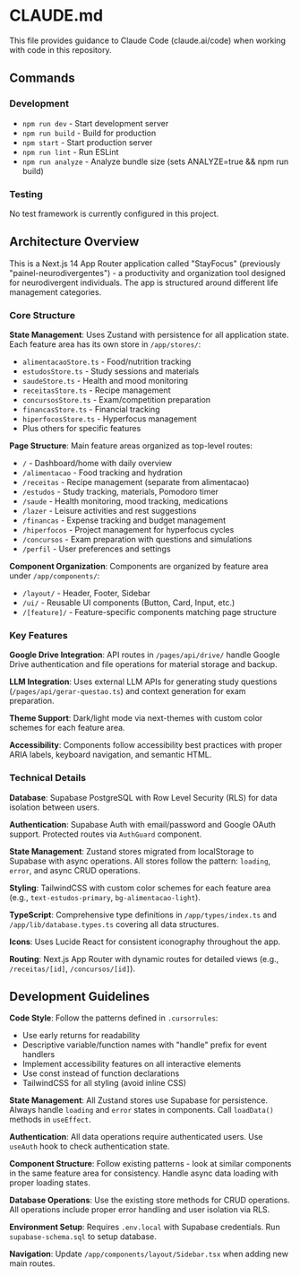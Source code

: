 # CLAUDE.md

This file provides guidance to Claude Code (claude.ai/code) when working with code in this repository.

## Commands

### Development
- `npm run dev` - Start development server
- `npm run build` - Build for production
- `npm start` - Start production server
- `npm run lint` - Run ESLint
- `npm run analyze` - Analyze bundle size (sets ANALYZE=true && npm run build)

### Testing
No test framework is currently configured in this project.

## Architecture Overview

This is a Next.js 14 App Router application called "StayFocus" (previously "painel-neurodivergentes") - a productivity and organization tool designed for neurodivergent individuals. The app is structured around different life management categories.

### Core Structure

**State Management**: Uses Zustand with persistence for all application state. Each feature area has its own store in `/app/stores/`:
- `alimentacaoStore.ts` - Food/nutrition tracking
- `estudosStore.ts` - Study sessions and materials  
- `saudeStore.ts` - Health and mood monitoring
- `receitasStore.ts` - Recipe management
- `concursosStore.ts` - Exam/competition preparation
- `financasStore.ts` - Financial tracking
- `hiperfocosStore.ts` - Hyperfocus management
- Plus others for specific features

**Page Structure**: Main feature areas organized as top-level routes:
- `/` - Dashboard/home with daily overview
- `/alimentacao` - Food tracking and hydration
- `/receitas` - Recipe management (separate from alimentacao)
- `/estudos` - Study tracking, materials, Pomodoro timer
- `/saude` - Health monitoring, mood tracking, medications
- `/lazer` - Leisure activities and rest suggestions
- `/financas` - Expense tracking and budget management
- `/hiperfocos` - Project management for hyperfocus cycles
- `/concursos` - Exam preparation with questions and simulations
- `/perfil` - User preferences and settings

**Component Organization**: Components are organized by feature area under `/app/components/`:
- `/layout/` - Header, Footer, Sidebar
- `/ui/` - Reusable UI components (Button, Card, Input, etc.)
- `/[feature]/` - Feature-specific components matching page structure

### Key Features

**Google Drive Integration**: API routes in `/pages/api/drive/` handle Google Drive authentication and file operations for material storage and backup.

**LLM Integration**: Uses external LLM APIs for generating study questions (`/pages/api/gerar-questao.ts`) and context generation for exam preparation.

**Theme Support**: Dark/light mode via next-themes with custom color schemes for each feature area.

**Accessibility**: Components follow accessibility best practices with proper ARIA labels, keyboard navigation, and semantic HTML.

### Technical Details

**Database**: Supabase PostgreSQL with Row Level Security (RLS) for data isolation between users.

**Authentication**: Supabase Auth with email/password and Google OAuth support. Protected routes via `AuthGuard` component.

**State Management**: Zustand stores migrated from localStorage to Supabase with async operations. All stores follow the pattern: `loading`, `error`, and async CRUD operations.

**Styling**: TailwindCSS with custom color schemes for each feature area (e.g., `text-estudos-primary`, `bg-alimentacao-light`).

**TypeScript**: Comprehensive type definitions in `/app/types/index.ts` and `/app/lib/database.types.ts` covering all data structures.

**Icons**: Uses Lucide React for consistent iconography throughout the app.

**Routing**: Next.js App Router with dynamic routes for detailed views (e.g., `/receitas/[id]`, `/concursos/[id]`).

## Development Guidelines

**Code Style**: Follow the patterns defined in `.cursorrules`:
- Use early returns for readability
- Descriptive variable/function names with "handle" prefix for event handlers
- Implement accessibility features on all interactive elements
- Use const instead of function declarations
- TailwindCSS for all styling (avoid inline CSS)

**State Management**: All Zustand stores use Supabase for persistence. Always handle `loading` and `error` states in components. Call `loadData()` methods in `useEffect`.

**Authentication**: All data operations require authenticated users. Use `useAuth` hook to check authentication state.

**Component Structure**: Follow existing patterns - look at similar components in the same feature area for consistency. Handle async data loading with proper loading states.

**Database Operations**: Use the existing store methods for CRUD operations. All operations include proper error handling and user isolation via RLS.

**Environment Setup**: Requires `.env.local` with Supabase credentials. Run `supabase-schema.sql` to setup database.

**Navigation**: Update `/app/components/layout/Sidebar.tsx` when adding new main routes.